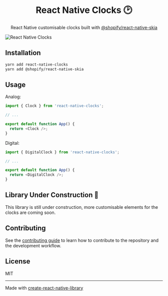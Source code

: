 <h1 align="center">React Native Clocks 🕑</h1>

<p align="center">React Native customisable clocks built with <a href="https://github.com/Shopify/react-native-skia" target="_blank">@shopify/react-native-skia</a></p>

![React Native Clocks](https://user-images.githubusercontent.com/20783123/190919781-eb2fdbfd-f3bb-49c7-ac60-779abcadb7f3.gif)


## Installation

```sh
yarn add react-native-clocks
yarn add @shopify/react-native-skia
```

## Usage

Analog:

```js
import { Clock } from 'react-native-clocks';

// ...

export default function App() {
  return <Clock />;
}
```

Digital:

```js
import { DigitalClock } from 'react-native-clocks';

// ...

export default function App() {
  return <DigitalClock />;
}
```

## Library Under Construction 🚧

This library is still under construction, more customisable elements for the clocks are coming soon.

## Contributing

See the [contributing guide](CONTRIBUTING.md) to learn how to contribute to the repository and the development workflow.

## License

MIT

---

Made with [create-react-native-library](https://github.com/callstack/react-native-builder-bob)
